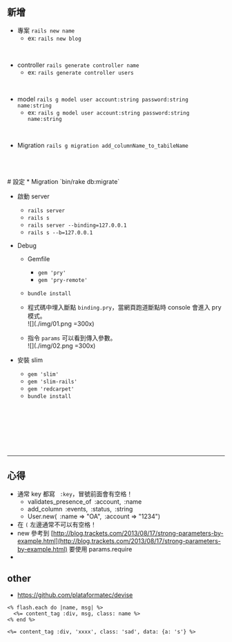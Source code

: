 
## 新增
* 專案 `rails new name`
	* ex: `rails new blog`  

<br/> 

* controller `rails generate controller name`
	* ex:  `rails generate controller users`

<br/> 

* model `rails g model user account:string password:string name:string`
	* ex: `rails g model user account:string password:string name:string`

<br/> 

* Migration `rails g migration add_columnName_to_tabileName`




<br/>
<br/>
<br/>
# 設定
* Migration `bin/rake db:migrate`

* 啟動 server
	* `rails server`
	* `rails s`
	* `rails server --binding=127.0.0.1`
	* `rails s --b=127.0.0.1`

*  Debug
	* Gemfile
		* `gem 'pry'`
		* `gem 'pry-remote'`
	* `bundle install`

	* 程式碼中埋入斷點 `binding.pry`，當網頁跑道斷點時 console 會進入 pry 模式。  
	![](./img/01.png =300x)

	* 指令 `params` 可以看到傳入參數。  
	![](./img/02.png =300x)

* 安裝 slim
	* `gem 'slim'`
	* `gem 'slim-rails'`
	* `gem 'redcarpet'`
	* `bundle install`




<br/>
<br/>
<br/>
<br/>
<br/>
<br/>

---

## 心得
* 通常 key 都寫 	` :key`，冒號前面會有空格！
	* validates_presence_of` `:account,` `:name
	* add_column` `:events,` `:status,` `:string
	* User.new(` `:name => "OA",` `:account => "1234")
* 在 `(` 左邊通常不可以有空格！
* new 參考到 [http://blog.trackets.com/2013/08/17/strong-parameters-by-example.html](http://blog.trackets.com/2013/08/17/strong-parameters-by-example.html) 要使用 params.require
* 



## other
* https://github.com/plataformatec/devise


```
<% flash.each do |name, msg| %>
  <%= content_tag :div, msg, class: name %>
<% end %>

<%= content_tag :div, 'xxxx', class: 'sad', data: {a: 's'} %>
```

